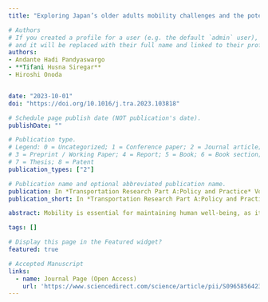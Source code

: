 ```yaml
---
title: "Exploring Japan’s older adults mobility challenges and the potential role of autonomous vehicles"

# Authors
# If you created a profile for a user (e.g. the default `admin` user), write the username (folder name) here 
# and it will be replaced with their full name and linked to their profile.
authors:
- Andante Hadi Pandyaswargo
- **Tifani Husna Siregar**
- Hiroshi Onoda


date: "2023-10-01"
doi: "https://doi.org/10.1016/j.tra.2023.103818"

# Schedule page publish date (NOT publication's date).
publishDate: ""

# Publication type.
# Legend: 0 = Uncategorized; 1 = Conference paper; 2 = Journal article;
# 3 = Preprint / Working Paper; 4 = Report; 5 = Book; 6 = Book section;
# 7 = Thesis; 8 = Patent
publication_types: ["2"]

# Publication name and optional abbreviated publication name.
publication: In *Transportation Research Part A:Policy and Practice* Vol. 176, October 2023
publication_short: In *Transportation Research Part A:Policy and Practice*

abstract: Mobility is essential for maintaining human well-being, as it aids in accessing basic needs and engaging in social activities. For older adults who drive, driving provides a sense of independence and convenience, allowing them to go wherever and whenever necessary. However, the declining physical condition and cognitive functions of older adults may eventually hinder their ability to drive safely. In Japan, many older drivers prefer to continue driving unless they are officially deemed unfit, reach a certain age, or have someone drive for them. To shed light on the mobility challenges faced by Japan's older adults, we analyzed data from the Japanese Study of Aging and Retirement (JSTAR) survey using exploratory analysis methods such as multiple correspondence analysis (MCA) and nonparametric tests. The results revealed relatively strong relationships between car ownership and self-rated health status, the number of years lived in the current municipality, and the working status of older adults. Furthermore, we identified a higher level of independence, as well as a positive attitude and tendency to give and receive help running errands, among older adults who own at least one car. To assist older drivers in maintaining their mobility and the positive social effects associated with car ownership, this study discusses the potential role of autonomous vehicles (AVs). Specifically, we support the car-sharing business model to lower the financial commitment of older Japanese drivers while providing access to this technology. 

tags: []

# Display this page in the Featured widget?
featured: true

# Accepted Manuscript
links:
  - name: Journal Page (Open Access)
    url: 'https://www.sciencedirect.com/science/article/pii/S0965856423002380'
---
```



